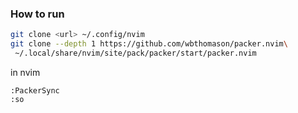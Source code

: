### How to run
```bash
git clone <url> ~/.config/nvim
git clone --depth 1 https://github.com/wbthomason/packer.nvim\
 ~/.local/share/nvim/site/pack/packer/start/packer.nvim
```

in nvim
```vim
:PackerSync
:so
```

